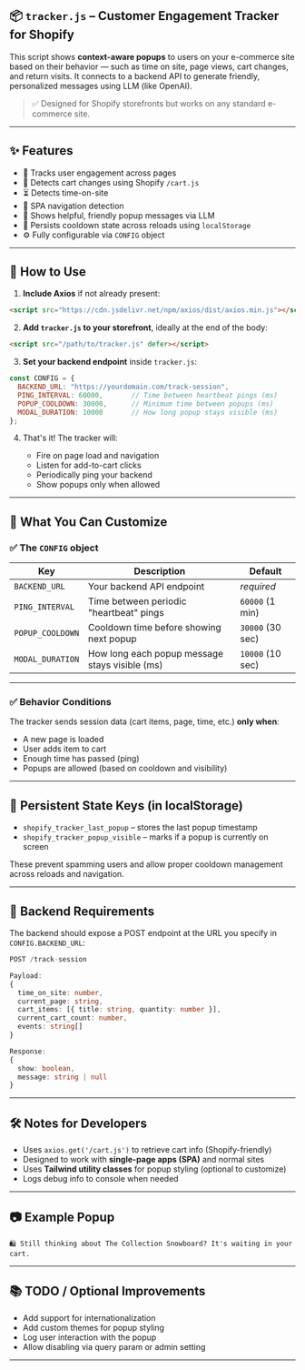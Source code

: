 ## 📦 `tracker.js` – Customer Engagement Tracker for Shopify

This script shows **context-aware popups** to users on your e-commerce site based on their behavior — such as time on site, page views, cart changes, and return visits. It connects to a backend API to generate friendly, personalized messages using LLM (like OpenAI).

> ✅ Designed for Shopify storefronts but works on any standard e-commerce site.

---

## ✨ Features

* 🧠 Tracks user engagement across pages
* 🛒 Detects cart changes using Shopify `/cart.js`
* ⏳ Detects time-on-site
* 🧭 SPA navigation detection
* 💬 Shows helpful, friendly popup messages via LLM
* 🍪 Persists cooldown state across reloads using `localStorage`
* ⚙️ Fully configurable via `CONFIG` object

---

## 🚀 How to Use

1. **Include Axios** if not already present:

```html
<script src="https://cdn.jsdelivr.net/npm/axios/dist/axios.min.js"></script>
```

2. **Add `tracker.js` to your storefront**, ideally at the end of the body:

```html
<script src="/path/to/tracker.js" defer></script>
```

3. **Set your backend endpoint** inside `tracker.js`:

```js
const CONFIG = {
  BACKEND_URL: "https://yourdomain.com/track-session",
  PING_INTERVAL: 60000,       // Time between heartbeat pings (ms)
  POPUP_COOLDOWN: 30000,      // Minimum time between popups (ms)
  MODAL_DURATION: 10000       // How long popup stays visible (ms)
};
```

4. That's it! The tracker will:

   * Fire on page load and navigation
   * Listen for add-to-cart clicks
   * Periodically ping your backend
   * Show popups only when allowed

---

## 🧩 What You Can Customize

### ✅ The `CONFIG` object

| Key              | Description                                    | Default          |
| ---------------- | ---------------------------------------------- | ---------------- |
| `BACKEND_URL`    | Your backend API endpoint                      | *required*       |
| `PING_INTERVAL`  | Time between periodic "heartbeat" pings        | `60000` (1 min)  |
| `POPUP_COOLDOWN` | Cooldown time before showing next popup        | `30000` (30 sec) |
| `MODAL_DURATION` | How long each popup message stays visible (ms) | `10000` (10 sec) |

---

### ✅ Behavior Conditions

The tracker sends session data (cart items, page, time, etc.) **only when**:

* A new page is loaded
* User adds item to cart
* Enough time has passed (ping)
* Popups are allowed (based on cooldown and visibility)

---

## 💾 Persistent State Keys (in localStorage)

* `shopify_tracker_last_popup` – stores the last popup timestamp
* `shopify_tracker_popup_visible` – marks if a popup is currently on screen

These prevent spamming users and allow proper cooldown management across reloads and navigation.

---

## 🧪 Backend Requirements

The backend should expose a POST endpoint at the URL you specify in `CONFIG.BACKEND_URL`:

```ts
POST /track-session

Payload:
{
  time_on_site: number,
  current_page: string,
  cart_items: [{ title: string, quantity: number }],
  current_cart_count: number,
  events: string[]
}

Response:
{
  show: boolean,
  message: string | null
}
```

---

## 🛠 Notes for Developers

* Uses `axios.get('/cart.js')` to retrieve cart info (Shopify-friendly)
* Designed to work with **single-page apps (SPA)** and normal sites
* Uses **Tailwind utility classes** for popup styling (optional to customize)
* Logs debug info to console when needed

---

## 📷 Example Popup

```text
🛍️ Still thinking about The Collection Snowboard? It's waiting in your cart.
```

---

## 📚 TODO / Optional Improvements

* Add support for internationalization
* Add custom themes for popup styling
* Log user interaction with the popup
* Allow disabling via query param or admin setting

---
